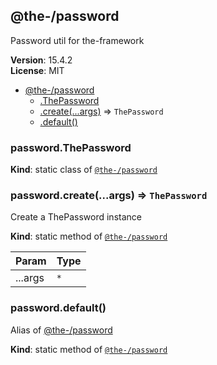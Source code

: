 <!--- Code generated by @the-/script-doc. DO NOT EDIT. -->

<a name="module_@the-/password"></a>

## @the-/password
Password util for the-framework

**Version**: 15.4.2  
**License**: MIT  

* [@the-/password](#module_@the-/password)
    * [.ThePassword](#module_@the-/password.ThePassword)
    * [.create(...args)](#module_@the-/password.create) ⇒ <code>ThePassword</code>
    * [.default()](#module_@the-/password.default)

<a name="module_@the-/password.ThePassword"></a>

### password.ThePassword
**Kind**: static class of [<code>@the-/password</code>](#module_@the-/password)  
<a name="module_@the-/password.create"></a>

### password.create(...args) ⇒ <code>ThePassword</code>
Create a ThePassword instance

**Kind**: static method of [<code>@the-/password</code>](#module_@the-/password)  

| Param | Type |
| --- | --- |
| ...args | <code>\*</code> | 

<a name="module_@the-/password.default"></a>

### password.default()
Alias of [@the-/password](#module_@the-/password)

**Kind**: static method of [<code>@the-/password</code>](#module_@the-/password)  
